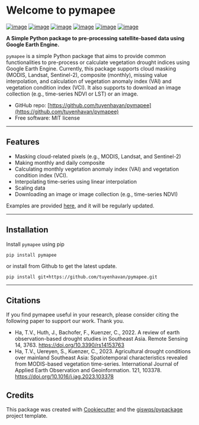 # Welcome to pymapee

[![image](https://img.shields.io/pypi/v/pymapee.svg)](https://pypi.python.org/pypi/pymapee)
[![image](https://img.shields.io/conda/vn/conda-forge/pymapee.svg)](https://anaconda.org/conda-forge/pymapee)
[![image](https://pepy.tech/badge/pymapee)](https://pepy.tech/project/pymapee)
[![image](https://github.com/tuyenhavan/pymapee/workflows/docs/badge.svg)](https://pymapee.org)
[![image](https://github.com/tuyenhavan/pymapee/workflows/build/badge.svg)](https://github.com/tuyenhavan/pymapee/actions?query=workflow%3Abuild)
[![image](https://img.shields.io/badge/License-MIT-yellow.svg)](https://opensource.org/licenses/MIT)


**A Simple Python package to pre-processing satellite-based data using Google Earth Engine.**

`pymapee` is a simple Python package that aims to provide common functionalities to pre-process or calculate vegetation drought indices using Google Earth Engine. Currently, this package supports cloud masking (MODIS, Landsat, Sentinel-2), composite (monthly), missing value interpolation, and calculation of vegetation anomaly index (VAI) and vegetation condition index (VCI). It also supports to download an image collection (e.g., time-series NDVI or LST) or an image. 

-  GitHub repo: [https://github.com/tuyenhavan/pymapee](https://github.com/tuyenhavan/pymapee)
-   Free software: MIT license
---
## Features

-   Masking cloud-related pixels (e.g., MODIS, Landsat, and Sentinel-2)
-   Making monthly and daily composite
-   Calculating monthly vegetation anomaly index (VAI) and vegetation condition index (VCI).
-   Interpolating time-series using linear interpolation
-   Scaling data
-   Downloading an image or image collection (e.g., time-series NDVI)

Examples are provided [here](https://github.com/tuyenhavan/pymapee/tree/main/examples), and it will be regularly updated.

---
## Installation
Install `pymapee` using pip 

`pip install pymapee`

or install from Github to get the latest update.

`pip install git+https://github.com/tuyenhavan/pymapee.git`

---
## Citations
If you find pymapee useful in your research, please consider citing the following paper to support our work. Thank you.
- Ha, T.V., Huth, J., Bachofer, F., Kuenzer, C., 2022. A review of earth observation-based drought studies in Southeast Asia. Remote Sensing 14, 3763. https://doi.org/10.3390/rs14153763
- Ha, T.V., Uereyen, S., Kuenzer, C., 2023. Agricultural drought conditions over mainland Southeast Asia: Spatiotemporal characteristics revealed from MODIS-based vegetation time-series. International Journal of Applied Earth Observation and Geoinformation. 121, 103378. https://doi.org/10.1016/j.jag.2023.103378

## Credits

This package was created with [Cookiecutter](https://github.com/cookiecutter/cookiecutter) and the [giswqs/pypackage](https://github.com/giswqs/pypackage) project template.

